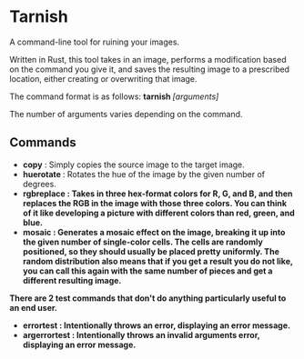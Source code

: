 # Tarnish
A command-line tool for ruining your images.

Written in Rust, this tool takes in an image, performs a modification based on the command you give it, and saves the resulting image to a prescribed location, either creating or overwriting that image.

The command format is as follows:
**tarnish <source file> <destination file> <command>** *[arguments]*

The number of arguments varies depending on the command.

## Commands
- **copy** : Simply copies the source image to the target image.
- **huerotate <degrees>** : Rotates the hue of the image by the given number of degrees.
- **rgbreplace <r> <g> <b>** : Takes in three hex-format colors for R, G, and B, and then replaces the RGB in the image with those three colors. You can think of it like developing a picture with different colors than red, green, and blue.
- **mosaic <pieces>** : Generates a mosaic effect on the image, breaking it up into the given number of single-color cells. The cells are randomly positioned, so they should usually be placed pretty uniformly. The random distribution also means that if you get a result you do not like, you can call this again with the same number of pieces and get a different resulting image.

There are 2 test commands that don't do anything particularly useful to an end user.
- **errortest** : Intentionally throws an error, displaying an error message.
- **argerrortest** : Intentionally throws an invalid arguments error, displaying an error message.
